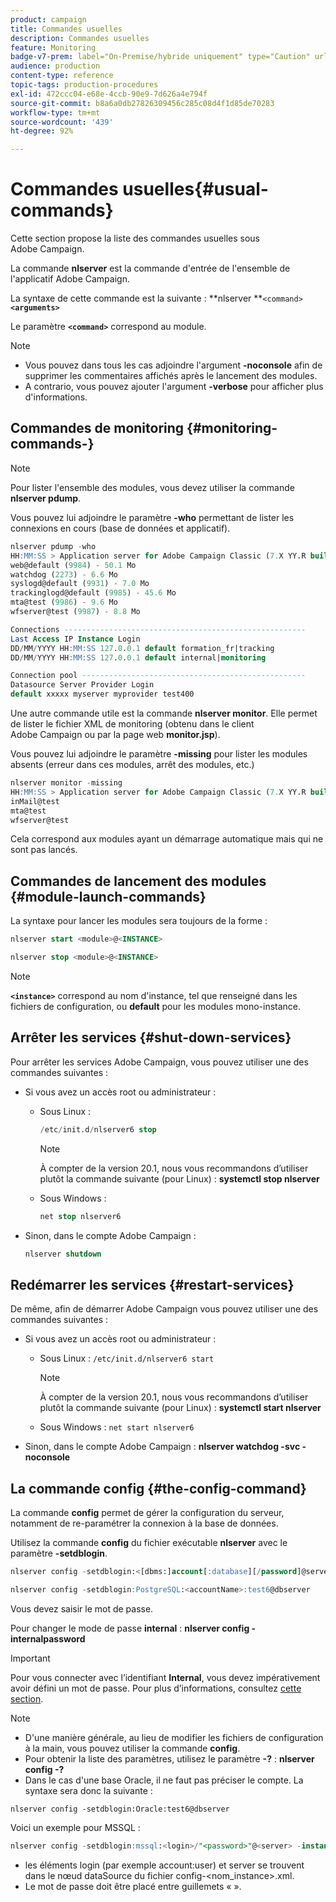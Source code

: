 ```yaml
---
product: campaign
title: Commandes usuelles
description: Commandes usuelles
feature: Monitoring
badge-v7-prem: label="On-Premise/hybride uniquement" type="Caution" url="https://experienceleague.adobe.com/docs/campaign-classic/using/installing-campaign-classic/architecture-and-hosting-models/hosting-models-lp/hosting-models.html?lang=fr" tooltip="S’applique uniquement aux déploiements on-premise et hybrides"
audience: production
content-type: reference
topic-tags: production-procedures
exl-id: 472ccc04-e68e-4ccb-90e9-7d626a4e794f
source-git-commit: b8a6a0db27826309456c285c08d4f1d85de70283
workflow-type: tm+mt
source-wordcount: '439'
ht-degree: 92%

---
```


# Commandes usuelles{#usual-commands}



Cette section propose la liste des commandes usuelles sous Adobe Campaign.

La commande **nlserver** est la commande d&#39;entrée de l&#39;ensemble de l&#39;applicatif Adobe Campaign.

La syntaxe de cette commande est la suivante : **nlserver **`<command>`****`<arguments>`****

Le paramètre **`<command>`** correspond au module.

>[!NOTE]
>
>* Vous pouvez dans tous les cas adjoindre l&#39;argument **-noconsole** afin de supprimer les commentaires affichés après le lancement des modules.
>* A contrario, vous pouvez ajouter l&#39;argument **-verbose** pour afficher plus d&#39;informations.
>

## Commandes de monitoring {#monitoring-commands-}

>[!NOTE]
>
>Pour lister l&#39;ensemble des modules, vous devez utiliser la commande **nlserver pdump**.

Vous pouvez lui adjoindre le paramètre **-who** permettant de lister les connexions en cours (base de données et applicatif).

```sql
nlserver pdump -who
HH:MM:SS > Application server for Adobe Campaign Classic (7.X YY.R build XXX@SHA1) of DD/MM/YYYY
web@default (9984) - 50.1 Mo
watchdog (2273) - 6.6 Mo
syslogd@default (9931) - 7.0 Mo
trackinglogd@default (9985) - 45.6 Mo
mta@test (9986) - 9.6 Mo
wfserver@test (9987) - 8.8 Mo

Connections ------------------------------------------------------
Last Access IP Instance Login 
DD/MM/YYYY HH:MM:SS 127.0.0.1 default formation_fr|tracking
DD/MM/YYYY HH:MM:SS 127.0.0.1 default internal|monitoring

Connection pool --------------------------------------------------
Datasource Server Provider Login 
default xxxxx myserver myprovider test400
```

Une autre commande utile est la commande **nlserver monitor**. Elle permet de lister le fichier XML de monitoring (obtenu dans le client Adobe Campaign ou par la page web **monitor.jsp**).

Vous pouvez lui adjoindre le paramètre **-missing** pour lister les modules absents (erreur dans ces modules, arrêt des modules, etc.)

```sql
nlserver monitor -missing
HH:MM:SS > Application server for Adobe Campaign Classic (7.X YY.R build XXX@SHA1) of DD/MM/YYYY
inMail@test
mta@test
wfserver@test
```

Cela correspond aux modules ayant un démarrage automatique mais qui ne sont pas lancés.

## Commandes de lancement des modules {#module-launch-commands}

La syntaxe pour lancer les modules sera toujours de la forme :

```sql
nlserver start <module>@<INSTANCE>
```

```sql
nlserver stop <module>@<INSTANCE>
```

>[!NOTE]
>
>**`<instance>`** correspond au nom d&#39;instance, tel que renseigné dans les fichiers de configuration, ou **default** pour les modules mono-instance.

## Arrêter les services {#shut-down-services}

Pour arrêter les services Adobe Campaign, vous pouvez utiliser une des commandes suivantes :

* Si vous avez un accès root ou administrateur :

   * Sous Linux :

     ```sql
     /etc/init.d/nlserver6 stop
     ```

     >[!NOTE]
     >
     >À compter de la version 20.1, nous vous recommandons d’utiliser plutôt la commande suivante (pour Linux) : **systemctl stop nlserver**

   * Sous Windows :

     ```sql
     net stop nlserver6
     ```

* Sinon, dans le compte Adobe Campaign :

  ```sql
  nlserver shutdown 
  ```

## Redémarrer les services {#restart-services}

De même, afin de démarrer Adobe Campaign vous pouvez utiliser une des commandes suivantes :

* Si vous avez un accès root ou administrateur :

   * Sous Linux : `/etc/init.d/nlserver6 start`

     >[!NOTE]
     >
     >À compter de la version 20.1, nous vous recommandons d’utiliser plutôt la commande suivante (pour Linux) : **systemctl start nlserver**

   * Sous Windows : `net start nlserver6`

* Sinon, dans le compte Adobe Campaign : **nlserver watchdog -svc -noconsole**

## La commande config {#the-config-command}

La commande **config** permet de gérer la configuration du serveur, notamment de re-paramétrer la connexion à la base de données.

Utilisez la commande **config** du fichier exécutable **nlserver** avec le paramètre **-setdblogin**.

```sql
nlserver config -setdblogin:<[dbms:]account[:database][/password]@server>
```

```sql
nlserver config -setdblogin:PostgreSQL:<accountName>:test6@dbserver
```

Vous devez saisir le mot de passe.

Pour changer le mode de passe **internal** : **nlserver config -internalpassword**

>[!IMPORTANT]
>
>Pour vous connecter avec l’identifiant **Internal**, vous devez impérativement avoir défini un mot de passe. Pour plus d’informations, consultez [cette section](../../installation/using/configuring-campaign-server.md#internal-identifier).

>[!NOTE]
>
>* D&#39;une manière générale, au lieu de modifier les fichiers de configuration à la main, vous pouvez utiliser la commande **config**.
>* Pour obtenir la liste des paramètres, utilisez le paramètre **-?** : **nlserver config -?**
>* Dans le cas d&#39;une base Oracle, il ne faut pas préciser le compte. La syntaxe sera donc la suivante :
>
>  `nlserver config -setdblogin:Oracle:test6@dbserver`
>

Voici un exemple pour MSSQL :

```sql
nlserver config -setdblogin:mssql:<login>/"<password>"@<server> -instance:<instance_name> 
```

* les éléments login (par exemple account:user) et server se trouvent dans le nœud dataSource du fichier config-&lt;nom_instance>.xml.
* Le mot de passe doit être placé entre guillemets « ».

